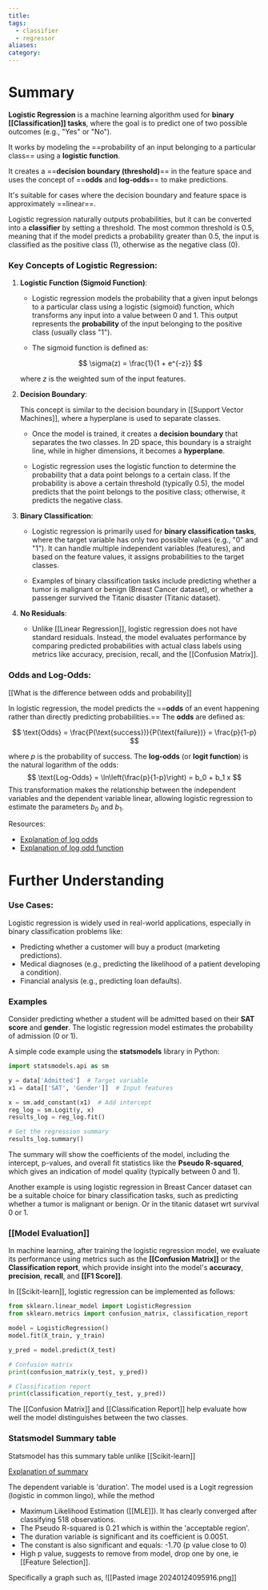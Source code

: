 ```yaml
---
title: 
tags:
  - classifier
  - regressor
aliases: 
category:
---
```

# Summary

**Logistic Regression** is a machine learning algorithm used for **binary [[Classification]] tasks**, where the goal is to predict one of two possible outcomes (e.g., "Yes" or "No").  

It works by modeling the ==probability of an input belonging to a particular class== using a **logistic function**.  

It creates a ==**decision boundary (threshold)**== in the feature space and uses the concept of ==**odds** and **log-odds**== to make predictions.

It's suitable for cases where the decision boundary and feature space is approximately ==linear==.

Logistic regression naturally outputs probabilities, but it can be converted into a **classifier** by setting a threshold. The most common threshold is 0.5, meaning that if the model predicts a probability greater than 0.5, the input is classified as the positive class (1), otherwise as the negative class (0).

### Key Concepts of Logistic Regression:

1. **Logistic Function (Sigmoid Function)**:

   - Logistic regression models the probability that a given input belongs to a particular class using a logistic (sigmoid) function, which transforms any input into a value between 0 and 1. This output represents the **probability** of the input belonging to the positive class (usually class "1").

   - The sigmoid function is defined as:

   $$ \sigma(z) = \frac{1}{1 + e^{-z}} $$

   where $z$ is the weighted sum of the input features.

2. **Decision Boundary**:

   This concept is similar to the decision boundary in [[Support Vector Machines]], where a hyperplane is used to separate classes.
   
   - Once the model is trained, it creates a **decision boundary** that separates the two classes. In 2D space, this boundary is a straight line, while in higher dimensions, it becomes a **hyperplane**.

   - Logistic regression uses the logistic function to determine the probability that a data point belongs to a certain class. If the probability is above a certain threshold (typically 0.5), the model predicts that the point belongs to the positive class; otherwise, it predicts the negative class.

3. **Binary Classification**:

   - Logistic regression is primarily used for **binary classification tasks**, where the target variable has only two possible values (e.g., "0" and "1"). It can handle multiple independent variables (features), and based on the feature values, it assigns probabilities to the target classes.

   - Examples of binary classification tasks include predicting whether a tumor is malignant or benign (Breast Cancer dataset), or whether a passenger survived the Titanic disaster (Titanic dataset).

5. **No Residuals**:

   - Unlike [[Linear Regression]], logistic regression does not have standard residuals. Instead, the model evaluates performance by comparing predicted probabilities with actual class labels using metrics like accuracy, precision, recall, and the [[Confusion Matrix]].

### Odds and Log-Odds:

[[What is the difference between odds and probability]]

In logistic regression, the model predicts the ==**odds** of an event happening rather than directly predicting probabilities.== The **odds** are defined as:

$$ \text{Odds} = \frac{P(\text{success})}{P(\text{failure})} = \frac{p}{1-p} $$

  where $p$ is the probability of success. The **log-odds** (or **logit function**) is the natural logarithm of the odds:
  $$ \text{Log-Odds} = \ln\left(\frac{p}{1-p}\right) = b_0 + b_1 x $$
  This transformation makes the relationship between the independent variables and the dependent variable linear, allowing logistic regression to estimate the parameters $b_0$ and $b_1$.

Resources:
- [Explanation of log odds](https://www.youtube.com/watch?v=ARfXDSkQf1Y)
- [Explanation of log odd function](https://www.youtube.com/watch?v=fJ53tIDbvTM)

# Further Understanding
### Use Cases:

Logistic regression is widely used in real-world applications, especially in binary classification problems like:
  - Predicting whether a customer will buy a product (marketing predictions).
  - Medical diagnoses (e.g., predicting the likelihood of a patient developing a condition).
  - Financial analysis (e.g., predicting loan defaults).
### Examples

Consider predicting whether a student will be admitted based on their **SAT score** and **gender**. The logistic regression model estimates the probability of admission (0 or 1).

A simple code example using the **statsmodels** library in Python:

```python
import statsmodels.api as sm

y = data['Admitted']  # Target variable
x1 = data[['SAT', 'Gender']]  # Input features

x = sm.add_constant(x1)  # Add intercept
reg_log = sm.Logit(y, x)
results_log = reg_log.fit()

# Get the regression summary
results_log.summary()
```

The summary will show the coefficients of the model, including the intercept, p-values, and overall fit statistics like the **Pseudo R-squared**, which gives an indication of model quality (typically between 0 and 1).

Another example is using logistic regression in Breast Cancer dataset can be a suitable choice for binary classification tasks, such as predicting whether a tumor is malignant or benign. Or in the titanic dataset wrt survival 0 or 1.
### [[Model Evaluation]]

In machine learning, after training the logistic regression model, we evaluate its performance using metrics such as the **[[Confusion Matrix]]** or the **Classification report**, which provide insight into the model's **accuracy**, **precision**, **recall**, and **[[F1 Score]]**.

In [[Scikit-learn]], logistic regression can be implemented as follows:

```python
from sklearn.linear_model import LogisticRegression
from sklearn.metrics import confusion_matrix, classification_report

model = LogisticRegression()
model.fit(X_train, y_train)

y_pred = model.predict(X_test)

# Confusion matrix
print(confusion_matrix(y_test, y_pred))

# Classification report
print(classification_report(y_test, y_pred))
```

The [[Confusion Matrix]] and [[Classification Report]] help evaluate how well the model distinguishes between the two classes.

### Statsmodel Summary table

Statsmodel has this summary table unlike [[Scikit-learn]]

[Explanation of summary](https://youtu.be/JwUj5M8QY4U?t=658)

The dependent variable is 'duration'. The model used is a Logit regression (logistic in common lingo), while the method 
- Maximum Likelihood Estimation ([[MLE]]). It has clearly converged after classifying 518 observations.
- The Pseudo R-squared is 0.21 which is within the 'acceptable region'.
- The duration variable is significant and its coefficient is 0.0051.
- The constant is also significant and equals: -1.70 (p value close to 0)
- High p value, suggests to remove from model, drop one by one, ie [[Feature Selection]].

Specifically a graph such as,
![[Pasted image 20240124095916.png]]

